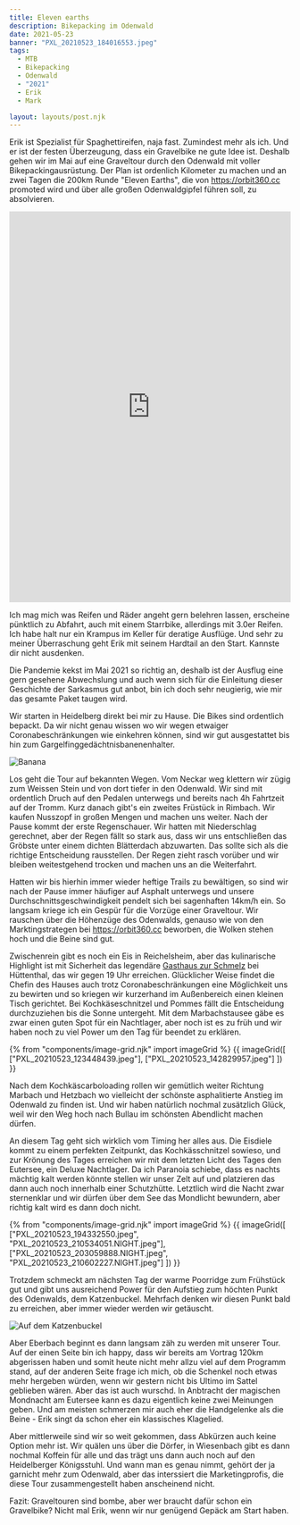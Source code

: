 ```yaml
---
title: Eleven earths
description: Bikepacking im Odenwald 
date: 2021-05-23
banner: "PXL_20210523_184016553.jpeg"
tags:
  - MTB
  - Bikepacking
  - Odenwald
  - "2021"
  - Erik
  - Mark

layout: layouts/post.njk
---
```


Erik ist Spezialist für Spaghettireifen, naja fast. Zumindest mehr als ich. Und er ist der festen Überzeugung, dass ein Gravelbike ne gute Idee ist. Deshalb gehen wir im Mai auf eine Graveltour durch den Odenwald mit voller Bikepackingausrüstung. Der Plan ist ordenlich Kilometer zu machen und an zwei Tagen die 200km Runde "Eleven Earths", die von https://orbit360.cc promoted wird und über alle großen Odenwaldgipfel führen soll, zu absolvieren. 

<iframe src="https://www.komoot.de/tour/334120798/embed?profile=1" width="100%" height="700" frameborder="0" scrolling="no"></iframe>

Ich mag mich was Reifen und Räder angeht gern belehren lassen, erscheine pünktlich zu Abfahrt, auch mit einem Starrbike, allerdings mit 3.0er Reifen. Ich habe halt nur ein Krampus im Keller für deratige Ausflüge. Und sehr zu meiner Überraschung geht Erik mit seinem Hardtail an den Start. Kannste dir nicht ausdenken.

Die Pandemie kekst im Mai 2021 so richtig an, deshalb ist der Ausflug eine gern gesehene Abwechslung und auch wenn sich für die Einleitung dieser Geschichte der Sarkasmus gut anbot, bin ich doch sehr neugierig, wie mir das gesamte Paket taugen wird. 

Wir starten in Heidelberg direkt bei mir zu Hause. Die Bikes sind ordentlich bepackt. Da wir nicht genau wissen wo wir wegen etwaiger Coronabeschränkungen wie einkehren können, sind wir gut ausgestattet bis hin zum Gargelfinggedächtnisbanenenhalter.

![Banana](media/PXL_20210523_054801140.MP.jpeg "Banana")

Los geht die Tour auf bekannten Wegen. Vom Neckar weg klettern wir zügig zum Weissen Stein und von dort tiefer in den Odenwald. Wir sind mit ordentlich Druch auf den Pedalen unterwegs und bereits nach 4h Fahrtzeit auf der Tromm. Kurz danach gibt's ein zweites Früstück in Rimbach. Wir kaufen Nusszopf in großen Mengen und machen uns weiter. Nach der Pause kommt der erste Regenschauer. Wir hatten mit Niederschlag gerechnet, aber der Regen fällt so stark aus, dass wir uns entschließen das Gröbste unter einem dichten Blätterdach abzuwarten. Das sollte sich als die richtige Entscheidung rausstellen. Der Regen zieht rasch vorüber und wir bleiben weitestgehend trocken und machen uns an die Weiterfahrt.

Hatten wir bis hierhin immer wieder heftige Trails zu bewältigen, so sind wir nach der Pause immer häufiger auf Asphalt unterwegs und unsere Durchschnittsgeschwindigkeit pendelt sich bei sagenhaften 14km/h ein. So langsam kriege ich ein Gespür für die Vorzüge einer Graveltour. Wir rauschen über die Höhenzüge des Odenwalds, genauso wie von den Marktingstrategen bei https://orbit360.cc beworben, die Wolken stehen hoch und die Beine sind gut. 

Zwischenrein gibt es noch ein Eis in Reichelsheim, aber das kulinarische Highlight ist mit Sicherheit das legendäre [Gasthaus zur Schmelz](https://www.gasthaus-zur-schmelz.de/) bei Hüttenthal, das wir gegen 19 Uhr erreichen. Glücklicher Weise findet die Chefin des Hauses auch trotz Coronabeschränkungen eine Möglichkeit uns zu bewirten und so kriegen wir kurzerhand im Außenbereich einen kleinen Tisch gerichtet. Bei Kochkäseschnitzel und Pommes fällt die Entscheidung durchzuziehen bis die Sonne untergeht. Mit dem Marbachstausee gäbe es zwar einen guten Spot für ein Nachtlager, aber noch ist es zu früh und wir haben noch zu viel Power um den Tag für beendet zu erklären.

{% from "components/image-grid.njk" import imageGrid %}
{{ imageGrid([
 ["PXL_20210523_123448439.jpeg"],
 ["PXL_20210523_142829957.jpeg"]
]) }}

Nach dem Kochkäscarboloading rollen wir gemütlich weiter Richtung Marbach und Hetzbach wo vielleicht der schönste asphalitierte Anstieg im Odenwald zu finden ist. Und wir haben natürlich nochmal zusätzlich Glück, weil wir den Weg hoch nach Bullau im schönsten Abendlicht machen dürfen.

An diesem Tag geht sich wirklich vom Timing her alles aus. Die Eisdiele kommt zu einem perfekten Zeitpunkt, das Kochkässchnitzel sowieso, und zur Krönung des Tages erreichen wir mit dem letzten Licht des Tages den Eutersee, ein Deluxe Nachtlager. Da ich Paranoia schiebe, dass es nachts mächtig kalt werden könnte stellen wir unser Zelt auf und platzieren das dann auch noch innerhalb einer Schutzhütte. Letztlich wird die Nacht zwar sternenklar und wir dürfen über dem See das Mondlicht bewundern, aber richtig kalt wird es dann doch nicht. 

{% from "components/image-grid.njk" import imageGrid %}
{{ imageGrid([
 ["PXL_20210523_194332550.jpeg", "PXL_20210523_210534051.NIGHT.jpeg"],
 ["PXL_20210523_203059888.NIGHT.jpeg", "PXL_20210523_210602227.NIGHT.jpeg"]
]) }}

Trotzdem schmeckt am nächsten Tag der warme Poorridge zum Frühstück gut und gibt uns ausreichend Power für den Aufstieg zum höchten Punkt des Odenwalds, dem Katzenbuckel. Mehrfach denken wir diesen Punkt bald zu erreichen, aber immer wieder werden wir getäuscht.

![Auf dem Katzenbuckel](media/PXL_20210524_084751889.jpeg "Auf dem Katzenbuckel")

Aber Eberbach beginnt es dann langsam zäh zu werden mit unserer Tour. Auf der einen Seite bin ich happy, dass wir bereits am Vortrag 120km abgerissen haben und somit heute nicht mehr allzu viel auf dem Programm stand, auf der anderen Seite frage ich mich, ob die Schenkel noch etwas mehr hergeben würden, wenn wir gestern nicht bis Ultimo im Sattel geblieben wären. Aber das ist auch wurschd. In Anbtracht der magischen Mondnacht am Eutersee kann es dazu eigentlich keine zwei Meinungen geben. Und am meisten schmerzen mir auch eher die Handgelenke als die Beine - Erik singt da schon eher ein klassisches Klagelied.

Aber mittlerweile sind wir so weit gekommen, dass Abkürzen auch keine Option mehr ist. Wir quälen uns über die Dörfer, in Wiesenbach gibt es dann nochmal Koffein für alle und das trägt uns dann auch noch auf den Heidelberger Königsstuhl. Und wann man es genau nimmt, gehört der ja garnicht mehr zum Odenwald, aber das interssiert die Marketingprofis, die diese Tour zusammengestellt haben anscheinend nicht.

Fazit: Graveltouren sind bombe, aber wer braucht dafür schon ein Gravelbike? Nicht mal Erik, wenn wir nur genügend Gepäck am Start haben.